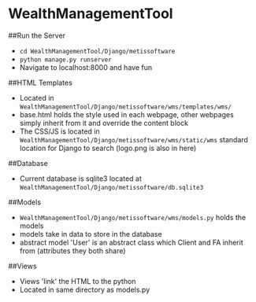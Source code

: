 WealthManagementTool
====================

##Run the Server
- `cd WealthManagementTool/Django/metissoftware`
- `python manage.py runserver`
-  Navigate to localhost:8000 and have fun 

##HTML Templates
- Located in `WealthManagementTool/Django/metissoftware/wms/templates/wms/`
- base.html holds the style used in each webpage, other webpages simply inherit from it and override the content block
- The CSS/JS is located in `WealthManagementTool/Django/metissoftware/wms/static/wms` standard location for Django to search (logo.png is also in here)

##Database
- Current database is sqlite3 located at `WealthManagementTool/Django/metissoftware/db.sqlite3`

##Models
- `WealthManagementTool/Django/metissoftware/wms/models.py` holds the models
-  models take in data to store in the database 
-  abstract model 'User' is an abstract class which Client and FA inherit from (attributes they both share)

##Views
- Views 'link' the HTML to the python 
- Located in same directory as models.py
